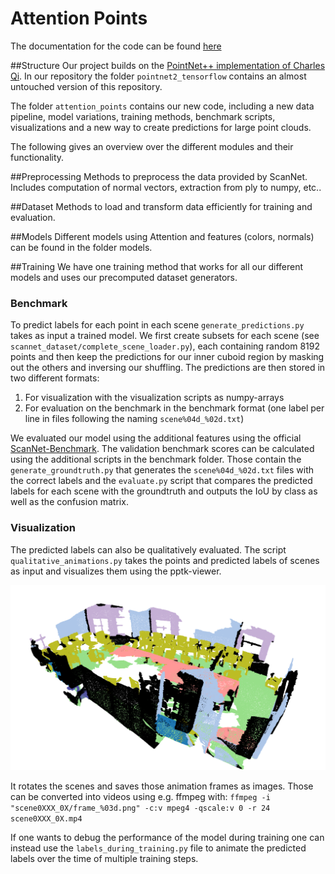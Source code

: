 # Attention Points

The documentation for the code can be found [here](Documentation.html)


##Structure
Our project builds on the [PointNet++ implementation of Charles Qi](https://github.com/charlesq34/pointnet2). In our repository the folder `pointnet2_tensorflow` contains an almost untouched version of this repository.

The folder `attention_points` contains our new code, including a new data pipeline, model variations,
training methods, benchmark scripts, visualizations and a new way to create predictions for large point clouds.

The following gives an overview over the different modules and their functionality.


##Preprocessing
Methods to preprocess the data provided by ScanNet.
Includes computation of normal vectors, extraction from ply to numpy, etc..

##Dataset
Methods to load and transform data efficiently for training and evaluation.

##Models
Different models using Attention and features (colors, normals) can be found in the folder models.

##Training
We have one training method that works for all our different models and uses our precomputed dataset generators.

### Benchmark
To predict labels for each point in each scene `generate_predictions.py` takes as input a trained model.
We first create subsets for each scene (see `scannet_dataset/complete_scene_loader.py`), each containing random 8192 points
and then keep the predictions for our inner cuboid region by masking out the others and inversing our shuffling.
The predictions are then stored in two different formats:
1. For visualization with the visualization scripts as numpy-arrays
2. For evaluation on the benchmark in the benchmark format (one label per line in files following the naming `scene%04d_%02d.txt`)

We evaluated our model using the additional features using the official [ScanNet-Benchmark](http://kaldir.vc.in.tum.de/scannet_benchmark/).
The validation benchmark scores can be calculated using the additional scripts in the benchmark folder.
Those contain the `generate_groundtruth.py` that generates the `scene%04d_%02d.txt` files with the correct labels
and the `evaluate.py` script that compares the predicted labels for each scene with the groundtruth and outputs the IoU by class 
as well as the confusion matrix. 


### Visualization
The predicted labels can also be qualitatively evaluated. The script `qualitative_animations.py` takes 
the points and predicted labels of scenes as input and visualizes them using the pptk-viewer.

!["Example frame of scene0660_00"](https://github.com/MaxRieger96/attention-points/blob/master/attention_points/visualization/examples/frame_079.png?raw=true "Frame of scene 0660_00")	


It rotates the scenes and saves those animation frames as images. Those can be converted into videos using
e.g. ffmpeg with:
`ffmpeg -i "scene0XXX_0X/frame_%03d.png" -c:v mpeg4 -qscale:v 0 -r 24 scene0XXX_0X.mp4`

If one wants to debug the performance of the model during training one can instead use the `labels_during_training.py` file to animate
the predicted labels over the time of multiple training steps. 